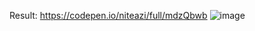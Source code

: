 Result: https://codepen.io/niteazi/full/mdzQbwb
![image](https://github.com/niteazi/doggo_login-form/assets/130102204/bc343654-78da-4739-8273-3870d4002d9a)
